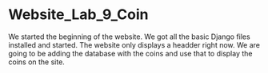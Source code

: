 # Website_Lab_9_Coin
We started the beginning of the website. We got all the basic Django files installed and started. The website only displays a headder right now.
We are going to be adding the database with the coins and use that to display the coins on the site.
